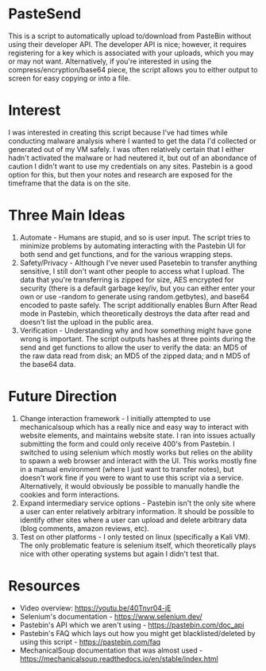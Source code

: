 # PasteSend
This is a script to automatically upload to/download from PasteBin without using their developer API. The developer API is nice; however, it requires registering for a key which is associated with your uploads, which you may or may not want. Alternatively, if you're interested in using the compress/encryption/base64 piece, the script allows you to either output to screen for easy copying or into a file.

# Interest
I was interested in creating this script because I've had times while conducting malware analysis where I wanted to get the data I'd collected or generated out of my VM safely. I was often relatively certain that I either hadn't activated the malware or had neutered it, but out of an abondance of caution I didn't want to use my credentials on any sites. Pastebin is a good option for this, but then your notes and research are exposed for the timeframe that the data is on the site.

# Three Main Ideas
1) Automate - Humans are stupid, and so is user input. The script tries to minimize problems by automating interacting with the Pastebin UI for both send and get functions, and for the various wrapping steps.
2) Safety/Privacy - Although I've never used Pasetebin to transfer anything sensitive, I still don't want other people to access what I upload. The data that you're transferring is zipped for size, AES encrypted for security (there is a default garbage key/iv, but you can either enter your own or use -random to generate using random.getbytes), and base64 encoded to paste safely. The script additionally enables Burn After Read mode in Pastebin, which theoretically destroys the data after read and doesn't list the upload in the public area.
3) Verification - Understanding why and how something might have gone wrong is important. The script outputs hashes at three points during the send and get functions to allow the user to verify the data: an MD5 of the raw data read from disk; an MD5 of the zipped data; and n MD5 of the base64 data.

# Future Direction
1) Change interaction framework - I initially attempted to use mechanicalsoup which has a really nice and easy way to interact with website elements, and maintains website state. I ran into issues actually submitting the form and could only receive 400's from Pastebin. I switched to using selenium which mostly works but relies on the ability to spawn a web browser and interact with the UI. This works mostly fine in a manual environment (where I just want to transfer notes), but doesn't work fine if you were to want to use this script via a service. Alternatively, it would obviously be possible to manually handle the cookies and form interactions.
2) Expand intermediary service options - Pastebin isn't the only site where a user can enter relatively arbitrary information. It should be possible to identify other sites where a user can upload and delete arbitrary data (blog comments, amazon reviews, etc).
3) Test on other platforms - I only tested on linux (specifically a Kali VM). The only problematic feature is selenium itself, which theoretically plays nice with other operating systems but again I didn't test that.

# Resources
* Video overview: https://youtu.be/40Tnvr04-jE
* Selenium's documentation - https://www.selenium.dev/
* Pastebin's API which we aren't using - https://pastebin.com/doc_api
* Pastebin's FAQ which lays out how you might get blacklisted/deleted by using this script - https://pastebin.com/faq
* MechanicalSoup documentation that was almost used - https://mechanicalsoup.readthedocs.io/en/stable/index.html
